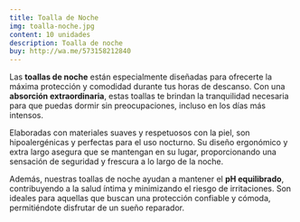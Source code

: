 ```yaml
---
title: Toalla de Noche
img: toalla-noche.jpg
content: 10 unidades
description: Toalla de noche
buy: http://wa.me/573158212840
---
```

Las **toallas de noche** están especialmente diseñadas para ofrecerte la máxima protección y comodidad durante tus horas de descanso. Con una **absorción extraordinaria**, estas toallas te brindan la tranquilidad necesaria para que puedas dormir sin preocupaciones, incluso en los días más intensos.

Elaboradas con materiales suaves y respetuosos con la piel, son hipoalergénicas y perfectas para el uso nocturno. Su diseño ergonómico y extra largo asegura que se mantengan en su lugar, proporcionando una sensación de seguridad y frescura a lo largo de la noche.

Además, nuestras toallas de noche ayudan a mantener el **pH equilibrado**, contribuyendo a la salud íntima y minimizando el riesgo de irritaciones. Son ideales para aquellas que buscan una protección confiable y cómoda, permitiéndote disfrutar de un sueño reparador.